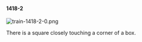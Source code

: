 #### 1418-2
![train-1418-2-0.png](https://github.com/lil-lab/nlvr/raw/master/nlvr/train/images/46/train-1418-2-0.png "train-1418-2-0.png")

There is a square closely touching a corner of a box.